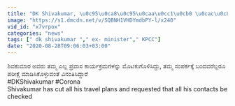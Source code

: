 ```yaml
---
title: "DK Shivakumar, \u0c95\u0ca8\u0c95\u0caa\u0cc1\u0cb0 \u0cac\u0c82\u0ca1\u0cc6\u0ca8\u0cc1 \u0cac\u0cbf\u0ca1\u0cb2\u0cbf\u0cb2\u0ccd\u0cb2 \u0c95\u0cca\u0cb0\u0ccb\u0ca8! Oneindia Kannada"
image: "https://s1.dmcdn.net/v/SQBNH1VHDYmdbPY-l/x240"
vid_id: "x7vrpox"
categories: "news"
tags: [" dk shivakumar "," ex- minister"," KPCC"]
date: "2020-08-28T09:06:03+03:00"
---
```

ಶಿವಕುಮಾರ ಅವರು ತಮ್ಮ ಎಲ್ಲ ಪ್ರವಾಸ ಕಾರ್ಯಕ್ರಮಗಳನ್ನು ಮೊಟಕುಗೊಳಿಸಿದ್ದು, ತಮ್ಮ ಸಂಪರ್ಕಕ್ಕೆ ಬಂದವರೆಲ್ಲರೂ ಪರೀಕ್ಷೆ ಮಾಡಿಸಿಕೊಳ್ಳುವಂತೆ ವಿನಂತಿಸಿದ್ದಾರೆ  <br>#DKShivakumar #Corona  <br>Shivakumar has cut all his travel plans and requested that all his contacts be checked
